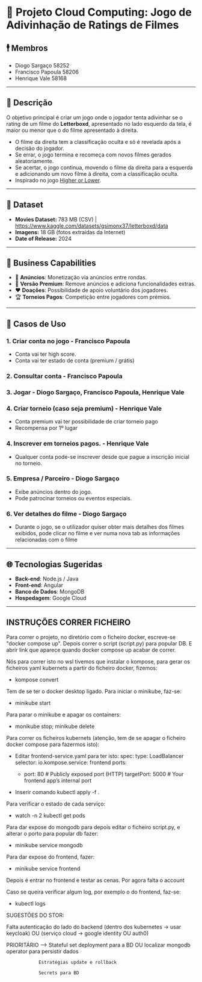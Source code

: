 # 🚀 Projeto Cloud Computing: Jogo de Adivinhação de Ratings de Filmes  

## 🕴️ Membros 
- Diogo Sargaço 58252
- Francisco Papoula 58206
- Henrique Vale 58168

---


## 🎯 Descrição  
O objetivo principal é criar um jogo onde o jogador tenta adivinhar se o rating de um filme do **Letterboxd**, apresentado no lado esquerdo da tela, é maior ou menor que o do filme apresentado à direita.  

- O filme da direita tem a classificação oculta e só é revelada após a decisão do jogador.  
- Se errar, o jogo termina e recomeça com novos filmes gerados aleatoriamente.  
- Se acertar, o jogo continua, movendo o filme da direita para a esquerda e adicionando um novo filme à direita, com a classificação oculta.  
- Inspirado no jogo [Higher or Lower](http://www.higherlowergame.com).  

---

## 📂 Dataset
- **Movies Dataset:** 783 MB (CSV)  | https://www.kaggle.com/datasets/gsimonx37/letterboxd/data
- **Imagens:** 18 GB (fotos extraídas da Internet)  
- **Date of Release:** 2024

---

## 💼 Business Capabilities  
- 📢 **Anúncios**: Monetização via anúncios entre rondas.  
- 💎 **Versão Premium**: Remove anúncios e adiciona funcionalidades extras.
- ❤️ **Doações**: Possibilidade de apoio voluntário dos jogadores.  
- 🏆 **Torneios Pagos**: Competição entre jogadores com prémios.  

---

## 📌 Casos de Uso

### 1. Criar conta no jogo - Francisco Papoula
- Conta vai ter high score.
- Conta vai ter estado de conta (premium / grátis)

### 2. Consultar conta - Francisco Papoula

### 3. Jogar -  Diogo Sargaço, Francisco Papoula, Henrique Vale

### 4. Criar torneio (caso seja premium) - Henrique Vale
- Conta premium vai ter possibilidade de criar torneio pago
- Recompensa por 1º lugar

### 4. Inscrever em torneios pagos. - Henrique Vale
- Qualquer conta pode-se inscrever desde que pague a inscrição inicial no torneio.

### 5. Empresa / Parceiro - Diogo Sargaço
- Exibe anúncios dentro do jogo.
- Pode patrocinar torneios ou eventos especiais.

### 6. Ver detalhes do filme - Diogo Sargaço
- Durante o jogo, se o utilizador quiser obter mais detalhes dos filmes exibidos, pode clicar no filme e ver numa nova tab as informações relacionadas com o filme

---

## 🌐 Tecnologias Sugeridas  
- **Back-end**: Node.js / Java
- **Front-end**: Angular
- **Banco de Dados**: MongoDB
- **Hospedagem**: Google Cloud


--------------------------
INSTRUÇÕES CORRER FICHEIRO 
--------------------------

Para correr o projeto, no diretório com o ficheiro docker, escreve-se "docker compose up". Depois correr o script (script.py) para popular DB. E abrir link que aparece quando docker compose up acabar de correr.



Nós para correr isto no wsl tivemos que instalar o kompose, para gerar os ficheiros yaml kubernets a partir do ficheiro docker, fizemos: 

- kompose convert

Tem de se ter o docker desktop ligado. Para iniciar o minikube, faz-se:

- minikube start

Para parar o minikube e apagar os containers:

- monikube stop; minikube delete

Para correr os ficheiros kubernets (atenção, tem de se apagar o ficheiro docker compose para fazermos isto):

- Editar frontend-service.yaml para ter isto: 
spec:
  type: LoadBalancer
  selector:
    io.kompose.service: frontend
  ports:
    - port: 80            # Publicly exposed port (HTTP)
      targetPort: 5000    # Your frontend app’s internal port

- Inserir comando kubectl apply -f .

Para verificar o estado de cada serviço:

- watch -n 2 kubectl get pods

Para dar expose do mongodb para depois editar o ficheiro script.py, e alterar o porto para popular db fazer:

- minikube service mongodb

Para dar expose do frontend, fazer:

- minikube service frontend

Depois é entrar no frontend e testar as cenas. Por agora falta o account

Caso se queira verificar algum log, por exemplo o do frontend, faz-se:

- kubectl logs <nome do pod>



SUGESTÕES DO STOR:

Falta autenticação do lado do backend (dentro dos kubernetes -> usar keycloak) OU (serviço cloud -> google identity OU auth0)

PRIORITÁRIO --> Stateful set deployment para a BD OU localizar mongodb operator para persistir dados

                Estratégias update e rollback

                Secrets para BD





